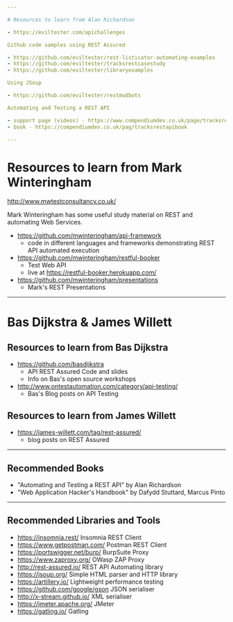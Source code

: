 ```yaml
---

# Resources to learn from Alan Richardson

- https://eviltester.com/apichallenges

Github code samples using REST Assured

- https://github.com/eviltester/rest-listicator-automating-examples
- https://github.com/eviltester/tracksrestcasestudy
- https://github.com/eviltester/libraryexamples

Using JSoup

- https://github.com/eviltester/restmudbots

Automating and Testing a REST API

- support page (videos) - https://www.compendiumdev.co.uk/page/tracksrestsupport
- book - https://compendiumdev.co.uk/pag/tracksrestapibook

---
```


# Resources to learn from Mark Winteringham

http://www.mwtestconsultancy.co.uk/

Mark Winteringham has some useful study material on REST and automating Web Services.

- https://github.com/mwinteringham/api-framework
    - code in different languages and frameworks demonstrating REST API automated execution
- https://github.com/mwinteringham/restful-booker
    - Test Web API
    - live at https://restful-booker.herokuapp.com/
- https://github.com/mwinteringham/presentations
    - Mark's REST Presentations

---

# Bas Dijkstra & James Willett

## Resources to learn from Bas Dijkstra

- https://github.com/basdijkstra
    - API REST Assured Code and slides
    - Info on Bas's open source workshops
- http://www.ontestautomation.com/category/api-testing/
    - Bas's Blog posts on API Testing

## Resources to learn from James Willett

- https://james-willett.com/tag/rest-assured/
    - blog posts on REST Assured

---

## Recommended Books

- "Automating and Testing a REST API" by Alan Richardson
- "Web Application Hacker's Handbook" by Dafydd Stuttard, Marcus Pinto

---

## Recommended Libraries and Tools

- https://insomnia.rest/  Insomnia REST Client
- https://www.getpostman.com/ Postman REST Client
- https://portswigger.net/burp/ BurpSuite Proxy
- https://www.zaproxy.org/ OWasp ZAP Proxy
- http://rest-assured.io/ REST API Automating library
- https://jsoup.org/ Simple HTML parser and HTTP library
- https://artillery.io/ Lightweight performance testing
- https://github.com/google/gson JSON serialiser
- http://x-stream.github.io/ XML serialiser
- https://jmeter.apache.org/ JMeter
- https://gatling.io/ Gatling


